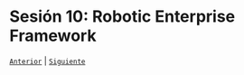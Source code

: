 # Sesión 10: Robotic Enterprise Framework

[`Anterior`](../Session-09/README.md) | [`Siguiente`](../README.md)